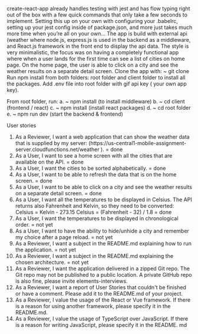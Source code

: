 create-react-app already handles testing with jest and has flow typing right out of the box with a few quick commands that only take a few seconds to implement. Setting this up on your own with configuring your .babelrc, setting up your jest config inside of package.json, and more just takes much more time when you’re all on your own…
The app is build with external api (weather where node.js, express.js is used in the backend as a middleware, and React.js framework in the front end to display the api data. The style is very minimalistic, the focus was on having a completely functional app where when a user lands for the first time can see a list of cities on home page. On the home page, the user is able to click on a city and see the weather results on a separate detail screen.
Clone the app with: ~ git clone
Run npm install from both folders: root folder and client folder to install all the packages.
Add .env file into root folder with gif api key ( your own app key).

 From root folder, run:
a. ~ npm install (to install middleware)
b. ~ cd client (frontend / react)
c. ~ npm install (install react packages)
d. ~ cd root folder
e. ~ npm run dev (start the backend & frontend)



User stories
1. As a Reviewer, I want a web application that can show the weather data that is supplied by my server: (https://us-central1-mobile-assignment-
server.cloudfunctions.net/weather ). = done
2. As a User, I want to see a home screen with all the cities that are available on the API. = done
3. As a User, I want the cities to be sorted alphabetically. = done
4. As a User, I want to be able to refresh the data that is on the home screen. = done
5. As a User, I want to be able to click on a city and see the weather results on a separate detail screen. = done
6. As a User, I want all the temperatures to be displayed in Celsius. The API returns also Fahrenheit and Kelvin, so they need to be converted:
Celsius = Kelvin - 273.15
Celsius = (Fahrenheit - 32) / 1.8 = done
7. As a User, I want the temperatures to be displayed in chronological order. = not yet
8. As a User, I want to have the ability to hide/unhide a city and remember my choice after a page reload. = not yet
9. As a Reviewer, I want a subject in the README.md explaining how to run the application. = not yet
10. As a Reviewer, I want a subject in the README.md explaining the chosen architecture. = not yet
11. As a Reviewer, I want the application delivered in a zipped Git repo. The Git repo may not be published to a public location. A private GitHub repo is also fine, please invite elements-interviews.
12. As a Reviewer, I want a report of User Stories that couldn't be finished or have a comment. Please add it to the README.md of your project.
13. As a Reviewer, I value the usage of the React or Vue framework. If there is a reason for using another framework, please specify it in the
README.md.
14. As a Reviewer, I value the usage of TypeScript over JavaScript. If there is a reason for writing JavaScript, please specify it in the README.
md
